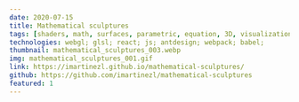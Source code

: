 ```yaml
---
date: 2020-07-15
title: Mathematical sculptures
tags: [shaders, math, surfaces, parametric, equation, 3D, visualization]
technologies: webgl; glsl; react; js; antdesign; webpack; babel; 
thumbnail: mathematical_sculptures_003.webp
img: mathematical_sculptures_001.gif
link: https://imartinezl.github.io/mathematical-sculptures/
github: https://github.com/imartinezl/mathematical-sculptures
featured: 1
---
```

